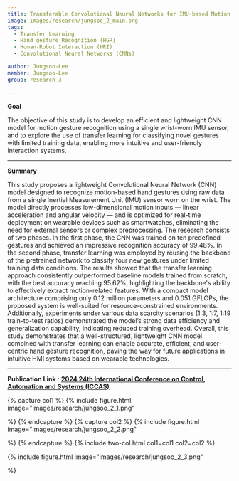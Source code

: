 ```yaml
---
title: Transferable Convolutional Neural Networks for IMU-based Motion Gesture Recognition in Human-Machine Interaction
image: images/research/jungsoo_2_main.png
tags:
  - Transfer Learning
  - Hand gesture Recognition (HGR)
  - Human-Robot Interaction (HRI)
  - Convolutional Neural Networks (CNNs)

author: Jungsoo-Lee
member: Jungsoo-Lee
group: research_3

---
```

**Goal** 

The objective of this study is to develop an efficient and lightweight CNN model for motion gesture recognition using a single wrist-worn IMU sensor, and to explore the use of transfer learning for classifying novel gestures with limited training data, enabling more intuitive and user-friendly interaction systems.

***

**Summary**

This study proposes a lightweight Convolutional Neural Network (CNN) model designed to recognize motion-based hand gestures using raw data from a single Inertial Measurement Unit (IMU) sensor worn on the wrist. The model directly processes low-dimensional motion inputs — linear acceleration and angular velocity — and is optimized for real-time deployment on wearable devices such as smartwatches, eliminating the need for external sensors or complex preprocessing.
The research consists of two phases. In the first phase, the CNN was trained on ten predefined gestures and achieved an impressive recognition accuracy of 99.48%. In the second phase, transfer learning was employed by reusing the backbone of the pretrained network to classify four new gestures under limited training data conditions. The results showed that the transfer learning approach consistently outperformed baseline models trained from scratch, with the best accuracy reaching 95.62%, highlighting the backbone's ability to effectively extract motion-related features.
With a compact model architecture comprising only 0.12 million parameters and 0.051 GFLOPs, the proposed system is well-suited for resource-constrained environments. Additionally, experiments under various data scarcity scenarios (1:3, 1:7, 1:19 train-to-test ratios) demonstrated the model’s strong data efficiency and generalization capability, indicating reduced training overhead.
Overall, this study demonstrates that a well-structured, lightweight CNN model combined with transfer learning can enable accurate, efficient, and user-centric hand gesture recognition, paving the way for future applications in intuitive HMI systems based on wearable technologies.

***

**Publication Link** : 
[**2024 24th International Conference on Control, Automation and Systems (ICCAS)**](https://scholar.google.com/citations?view_op=view_citation&hl=ko&user=o7u_E8wAAAAJ&pagesize=100&citation_for_view=o7u_E8wAAAAJ:D_sINldO8mEC)

{% capture col1 %}
{%
  include figure.html
  image="images/research/jungsoo_2_1.png"
  
%}
{% endcapture %}
{% capture col2 %}
{%
  include figure.html
  image="images/research/jungsoo_2_2.png"
  
%}
{% endcapture %}
{% include two-col.html col1=col1 col2=col2 %}


{%
  include figure.html
  image="images/research/jungsoo_2_3.png"
  
%}